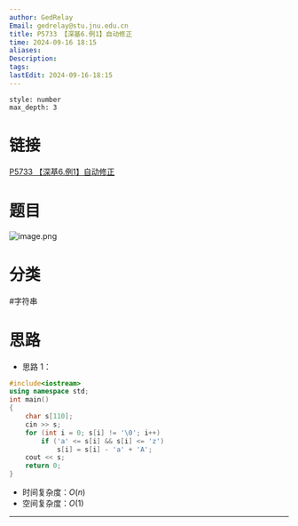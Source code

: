 ```yaml
---
author: GedRelay
Email: gedrelay@stu.jnu.edu.cn
title: P5733 【深基6.例1】自动修正
time: 2024-09-16 18:15
aliases: 
Description: 
tags: 
lastEdit: 2024-09-16-18:15
---
```


```toc
style: number
max_depth: 3
```

# 链接
[P5733 【深基6.例1】自动修正](https://www.luogu.com.cn/problem/P5733) 

# 题目
![image.png](https://ged-pic-bed.oss-cn-guangzhou.aliyuncs.com/img/202409161815830.png)


# 分类
#字符串 

# 思路
- 思路 1：


```cpp
#include<iostream>
using namespace std;
int main()
{
	char s[110];
	cin >> s;
	for (int i = 0; s[i] != '\0'; i++)
		if ('a' <= s[i] && s[i] <= 'z')
			s[i] = s[i] - 'a' + 'A';
	cout << s;
	return 0;
}
```


- 时间复杂度：${O\left( n \right)  }$ 
- 空间复杂度：${O\left( 1 \right)  }$ 


---

